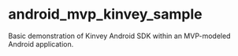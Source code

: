 # android_mvp_kinvey_sample
Basic demonstration of Kinvey Android SDK within an MVP-modeled Android application.
